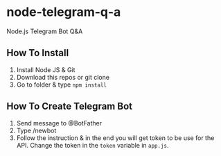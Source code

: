 # node-telegram-q-a
Node.js Telegram Bot Q&amp;A

How To Install
--------------
1) Install Node JS & Git
2) Download this repos or git clone 
3) Go to folder & type `npm install`

How To Create Telegram Bot
--------------------------
1) Send message to @BotFather
2) Type /newbot
3) Follow the instruction & in the end you will get token to be use for the API. Change the token in the `token` variable in `app.js`.  
